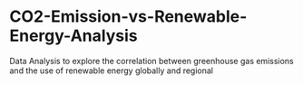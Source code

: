 # CO2-Emission-vs-Renewable-Energy-Analysis
Data Analysis to explore the correlation between greenhouse gas emissions and the use of renewable energy globally and regional
